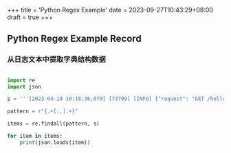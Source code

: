 +++
title = 'Python Regex Example'
date = 2023-09-27T10:43:29+08:00
draft = true
+++

## Python Regex Example Record

### 从日志文本中提取字典结构数据

```python

import re
import json

s = '''[2023-04-19 10:18:36,070] [73709] [INFO] {"request": "GET /hello/?format=json HTTP/1.1", "status": "200", "bytes": "30", "remote_address": "127.0.0.1","duration": "0.883924", "referer": "-", "agent": "Mozilla/5.0 (Macintosh; Intel Mac OS X 10_15_7) AppleWebKit/537.36 (KHTML, like Gecko) Chrome/112.0.0.0 Safari/537.36"}'''

pattern = r"{.+[:,].+}"

items = re.findall(pattern, s)

for item in items:
    print(json.loads(item))
```
